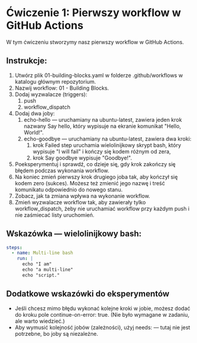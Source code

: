 # Ćwiczenie 1: Pierwszy workflow w GitHub Actions
W tym ćwiczeniu stworzymy nasz pierwszy workflow w GitHub Actions.

## Instrukcje:
1. Utwórz plik 01-building-blocks.yaml w folderze .github/workflows w katalogu głównym repozytorium.
2. Nazwij workflow: 01 - Building Blocks.
3. Dodaj wyzwalacze (triggers):
    1. push
    2. workflow_dispatch
4. Dodaj dwa joby:
    1. echo-hello — uruchamiany na ubuntu-latest, zawiera jeden krok nazwany Say hello, który wypisuje na ekranie komunikat "Hello, World!".
    2. echo-goodbye — uruchamiany na ubuntu-latest, zawiera dwa kroki:
	    1. krok Failed step uruchamia wielolinijkowy skrypt bash, który wypisuje "I will fail" i kończy się kodem różnym od zera,
	    2. krok Say goodbye wypisuje "Goodbye!".
5. Poeksperymentuj i sprawdź, co dzieje się, gdy krok zakończy się błędem podczas wykonania workflow.
6. Na koniec zmień pierwszy krok drugiego joba tak, aby kończył się kodem zero (sukces). Możesz też zmienić jego nazwę i treść komunikatu odpowiednio do nowego stanu.
7. Zobacz, jak ta zmiana wpływa na wykonanie workflow.
8. Zmień wyzwalacze workflow tak, aby zawierały tylko workflow_dispatch, żeby nie uruchamiać workflow przy każdym push i nie zaśmiecać listy uruchomień.

## Wskazówka — wielolinijkowy bash:
```yaml
steps:
  - name: Multi-line bash
    run: |
      echo "I am"
      echo "a multi-line"
      echo "script."
```

## Dodatkowe wskazówki do eksperymentów
- Jeśli chcesz mimo błędu wykonać kolejne kroki w jobie, możesz dodać do kroku pole continue-on-error: true. (Nie było wymagane w zadaniu, ale warto wiedzieć.)
- Aby wymusić kolejność jobów (zależności), użyj needs: — tutaj nie jest potrzebne, bo joby są niezależne.
